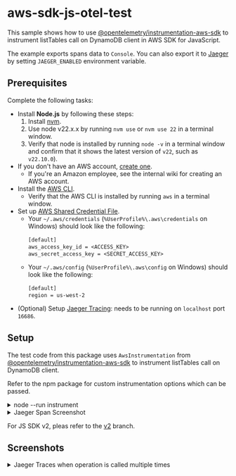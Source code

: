 # aws-sdk-js-otel-test

This sample shows how to use [@opentelemetry/instrumentation-aws-sdk][instrumentation-aws-sdk]
to instrument listTables call on DynamoDB client in AWS SDK for JavaScript.

The example exports spans data to `Console`. You can also export it to [Jaeger][jaegertracing]
by setting `JAEGER_ENABLED` environment variable.

## Prerequisites

Complete the following tasks:

- Install **Node.js** by following these steps:
  1. Install [nvm](https://github.com/nvm-sh/nvm#installation-and-update).
  1. Use node v22.x.x by running `nvm use` or `nvm use 22` in a terminal window.
  1. Verify that node is installed by running `node -v` in a terminal window and confirm that it shows the latest version of `v22`, such as `v22.10.0`).
- If you don't have an AWS account, [create one](https://aws.amazon.com/premiumsupport/knowledge-center/create-and-activate-aws-account/).
  - If you're an Amazon employee, see the internal wiki for creating an AWS account.
- Install the [AWS CLI](https://aws.amazon.com/cli/).
  - Verify that the AWS CLI is installed by running `aws` in a terminal window.
- Set up [AWS Shared Credential File](https://docs.aws.amazon.com/cli/latest/userguide/cli-configure-files.html).
  - Your `~/.aws/credentials` (`%UserProfile%\.aws\credentials` on Windows) should look like the following:
    ```
    [default]
    aws_access_key_id = <ACCESS_KEY>
    aws_secret_access_key = <SECRET_ACCESS_KEY>
    ```
  - Your `~/.aws/config` (`%UserProfile%\.aws\config` on Windows) should look like the following:
    ```
    [default]
    region = us-west-2
    ```
- (Optional) Setup [Jaeger Tracing][jaeger-getting-started]: needs to be running on `localhost` port `16686`.

## Setup

The test code from this package uses `AwsInstrumentation` from [@opentelemetry/instrumentation-aws-sdk][instrumentation-aws-sdk]
to instrument listTables call on DynamoDB client.

Refer to the npm package for custom instrumentation options which can be passed.

<details>
<summary>node --run instrument</summary>

```console
$ node --run instrument
{
  traceId: 'c0b91045ade7f4e73dd554a134c74349',
  parentId: undefined,
  name: 'DynamoDB.ListTables',
  id: 'fca11b601ed098ae',
  kind: 2,
  timestamp: 1729186917127480,
  duration: 131927,
  attributes: {
    'rpc.system': 'aws-api',
    'rpc.method': 'ListTables',
    'rpc.service': 'DynamoDB',
    'db.system': 'dynamodb',
    'db.operation': 'ListTables',
    'db.statement': '{}',
    'aws.region': 'us-west-2',
    'aws.request.id': 'GNI4VJ1CTLQSMU14H1PSCSDLGBVV4KQNSO5AEMVJF66Q9ASUAAJG',
    'http.status_code': 200
  },
  status: { code: 0 },
  events: [],
  links: []
}
```

</details>

<details>
<summary>Jaeger Span Screenshot</summary>

![Jaeger Span for AWS SDK for JavaScript](img/jaeger-span.png?raw=true)

</details>

For JS SDK v2, pleas refer to the [v2][v2] branch.

## Screenshots

<details>
<summary>Jaeger Traces when operation is called multiple times</summary>

![Jaeger Traces for AWS SDK for JavaScript](img/jaeger-traces.png?raw=true)

</details>

[instrumentation-aws-sdk]: https://www.npmjs.com/package/@opentelemetry/instrumentation-aws-sdk
[jaegertracing]: https://www.jaegertracing.io
[jaeger-getting-started]: https://www.jaegertracing.io/docs/latest/getting-started/
[v2]: https://github.com/trivikr/aws-sdk-js-otel-test/tree/v2
